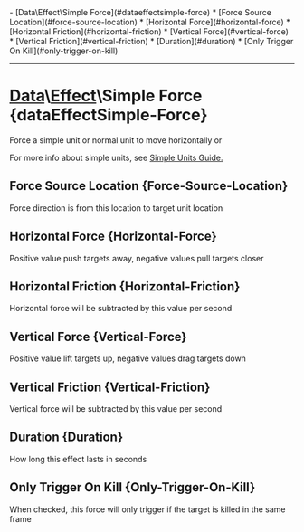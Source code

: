<div id="toc" markdown="1">
- [Data\Effect\Simple Force](#dataeffectsimple-force)
  * [Force Source Location](#force-source-location)
  * [Horizontal Force](#horizontal-force)
  * [Horizontal Friction](#horizontal-friction)
  * [Vertical Force](#vertical-force)
  * [Vertical Friction](#vertical-friction)
  * [Duration](#duration)
  * [Only Trigger On Kill](#only-trigger-on-kill)

</div>

***

# [](dcei.engine.proto.Effect.simple_force)**[Data](Data)\\[Effect](Data-Effect)\Simple Force** {dataEffectSimple-Force}
Force a simple unit or normal unit to move horizontally or

[](manual-wiki-start)
For more info about simple units, see [Simple Units Guide.](https://funovus.notion.site/Simple-Units-Introduction-8a39c47f07d64f4c9549c5947c2c281f)
[](manual-wiki-end)

## [](dcei.engine.proto.EffectSimpleForce.force_source_location)**Force Source Location** {Force-Source-Location}
Force direction is from this location to target unit location

[](manual-wiki-start)

[](manual-wiki-end)

## [](dcei.engine.proto.EffectSimpleForce.horizontal_force)**Horizontal Force** {Horizontal-Force}
Positive value push targets away, negative values pull targets closer

[](manual-wiki-start)

[](manual-wiki-end)

## [](dcei.engine.proto.EffectSimpleForce.horizontal_friction)**Horizontal Friction** {Horizontal-Friction}
Horizontal force will be subtracted by this value per second

[](manual-wiki-start)

[](manual-wiki-end)

## [](dcei.engine.proto.EffectSimpleForce.vertical_force)**Vertical Force** {Vertical-Force}
Positive value lift targets up, negative values drag targets down

[](manual-wiki-start)

[](manual-wiki-end)

## [](dcei.engine.proto.EffectSimpleForce.vertical_friction)**Vertical Friction** {Vertical-Friction}
Vertical force will be subtracted by this value per second

[](manual-wiki-start)

[](manual-wiki-end)

## [](dcei.engine.proto.EffectSimpleForce.duration)**Duration** {Duration}
How long this effect lasts in seconds

[](manual-wiki-start)

[](manual-wiki-end)

## [](dcei.engine.proto.EffectSimpleForce.only_trigger_on_kill)**Only Trigger On Kill** {Only-Trigger-On-Kill}
When checked, this force will only trigger if the target is killed in the same frame

[](manual-wiki-start)

[](manual-wiki-end)

